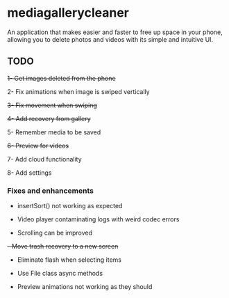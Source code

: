 # mediagallerycleaner

An application that makes easier and faster to free up space in your phone, allowing you to delete
photos and videos with its simple and intuitive UI.

## TODO

~~1- Get images deleted from the phone~~

2- Fix animations when image is swiped vertically

~~3- Fix movement when swiping~~

~~4- Add recovery from gallery~~

5- Remember media to be saved

~~6- Preview for videos~~

7- Add cloud functionality

8- Add settings

### Fixes and enhancements

- insertSort() not working as expected

- Video player contaminating logs with weird codec errors

- Scrolling can be improved

~~- Move trash recovery to a new screen~~

- Eliminate flash when selecting items

- Use File class async methods

- Preview animations not working as they should